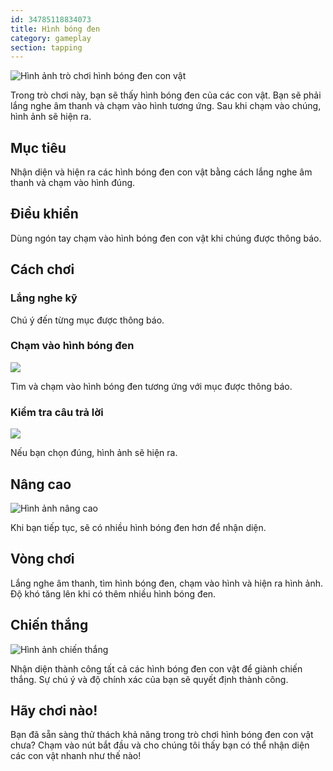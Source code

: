 ```yaml
---
id: 34785118834073
title: Hình bóng đen
category: gameplay
section: tapping
---
```

![Hình ảnh trò chơi hình bóng đen con vật](https://help.studycat.com/hc/article_attachments/34915780007577)

Trong trò chơi này, bạn sẽ thấy hình bóng đen của các con vật. Bạn sẽ phải lắng nghe âm thanh và chạm vào hình tương ứng. Sau khi chạm vào chúng, hình ảnh sẽ hiện ra.

## Mục tiêu 

Nhận diện và hiện ra các hình bóng đen con vật bằng cách lắng nghe âm thanh và chạm vào hình đúng.

## Điều khiển

Dùng ngón tay chạm vào hình bóng đen con vật khi chúng được thông báo.

## Cách chơi

### Lắng nghe kỹ

Chú ý đến từng mục được thông báo.

### Chạm vào hình bóng đen

![](https://help.studycat.com/hc/article_attachments/34785088097433)

Tìm và chạm vào hình bóng đen tương ứng với mục được thông báo.

### Kiểm tra câu trả lời

![](https://help.studycat.com/hc/article_attachments/34785088100761)

Nếu bạn chọn đúng, hình ảnh sẽ hiện ra.

## Nâng cao

![Hình ảnh nâng cao](https://help.studycat.com/hc/article_attachments/34915749569049)

Khi bạn tiếp tục, sẽ có nhiều hình bóng đen hơn để nhận diện.

## Vòng chơi 

Lắng nghe âm thanh, tìm hình bóng đen, chạm vào hình và hiện ra hình ảnh. Độ khó tăng lên khi có thêm nhiều hình bóng đen.

## Chiến thắng

![Hình ảnh chiến thắng](https://help.studycat.com/hc/article_attachments/34915749571993)

Nhận diện thành công tất cả các hình bóng đen con vật để giành chiến thắng. Sự chú ý và độ chính xác của bạn sẽ quyết định thành công.

## Hãy chơi nào!

Bạn đã sẵn sàng thử thách khả năng trong trò chơi hình bóng đen con vật chưa? Chạm vào nút bắt đầu và cho chúng tôi thấy bạn có thể nhận diện các con vật nhanh như thế nào!

